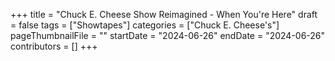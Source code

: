 +++
title = "Chuck E. Cheese Show Reimagined - When You're Here"
draft = false
tags = ["Showtapes"]
categories = ["Chuck E. Cheese's"]
pageThumbnailFile = ""
startDate = "2024-06-26"
endDate = "2024-06-26"
contributors = []
+++
